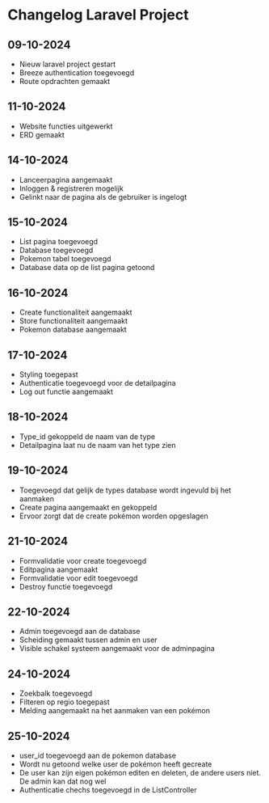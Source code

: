 # Changelog Laravel Project

## 09-10-2024
* Nieuw laravel project gestart
* Breeze authentication toegevoegd
* Route opdrachten gemaakt

## 11-10-2024
* Website functies uitgewerkt
* ERD gemaakt

## 14-10-2024
* Lanceerpagina aangemaakt
* Inloggen & registreren mogelijk
* Gelinkt naar de pagina als de gebruiker is ingelogt

## 15-10-2024
* List pagina toegevoegd
* Database toegevoegd
* Pokemon tabel toegevoegd
* Database data op de list pagina getoond

## 16-10-2024
* Create functionaliteit aangemaakt
* Store functionaliteit aangemaakt
* Pokemon database aangemaakt

## 17-10-2024
* Styling toegepast
* Authenticatie toegevoegd voor de detailpagina
* Log out functie aangemaakt

## 18-10-2024
* Type_id gekoppeld de naam van de type
* Detailpagina laat nu de naam van het type zien

## 19-10-2024
* Toegevoegd dat gelijk de types database wordt ingevuld bij het aanmaken
* Create pagina aangemaakt en gekoppeld
* Ervoor zorgt dat de create pokémon worden opgeslagen

## 21-10-2024
* Formvalidatie voor create toegevoegd
* Editpagina aangemaakt
* Formvalidatie voor edit toegevoegd
* Destroy functie toegevoegd

## 22-10-2024
* Admin toegevoegd aan de database
* Scheiding gemaakt tussen admin en user
* Visible schakel systeem aangemaakt voor de adminpagina

## 24-10-2024
* Zoekbalk toegevoegd
* Filteren op regio toegepast
* Melding aangemaakt na het aanmaken van een pokémon

## 25-10-2024
* user_id toegevoegd aan de pokemon database
* Wordt nu getoond welke user de pokémon heeft gecreate
* De user kan zijn eigen pokémon editen en deleten, de andere users niet. De admin kan dat nog wel
* Authenticatie chechs toegevoegd in de ListController
